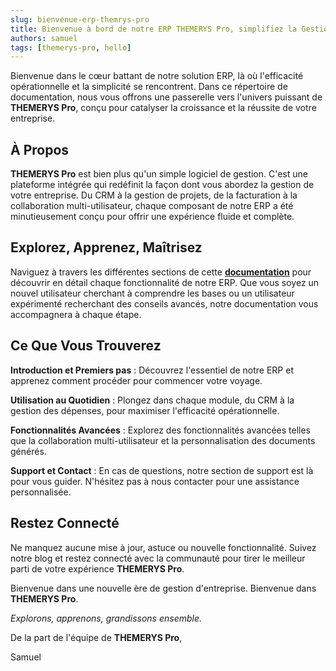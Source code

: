 ```yaml
---
slug: bienvenue-erp-themrys-pro
title: Bienvenue à bord de notre ERP THEMERYS Pro, simplifiez la Gestion pour Votre Entreprise
authors: samuel
tags: [themerys-pro, hello]
---
```


Bienvenue dans le cœur battant de notre solution ERP, là où l'efficacité opérationnelle et la simplicité se rencontrent. Dans ce répertoire de documentation, nous vous offrons une passerelle vers l'univers puissant de **THEMERYS Pro**, conçu pour catalyser la croissance et la réussite de votre entreprise.

<!-- truncate -->

## À Propos

**THEMERYS Pro** est bien plus qu'un simple logiciel de gestion. C'est une plateforme intégrée qui redéfinit la façon dont vous abordez la gestion de votre entreprise. Du CRM à la gestion de projets, de la facturation à la collaboration multi-utilisateur, chaque composant de notre ERP a été minutieusement conçu pour offrir une expérience fluide et complète.

## Explorez, Apprenez, Maîtrisez
Naviguez à travers les différentes sections de cette **[documentation](/docs/intro)** pour découvrir en détail chaque fonctionnalité de notre ERP. Que vous soyez un nouvel utilisateur cherchant à comprendre les bases ou un utilisateur expérimenté recherchant des conseils avancés, notre documentation vous accompagnera à chaque étape.

## Ce Que Vous Trouverez
**Introduction et Premiers pas** : Découvrez l'essentiel de notre ERP et apprenez comment procéder pour commencer votre voyage.

**Utilisation au Quotidien** : Plongez dans chaque module, du CRM à la gestion des dépenses, pour maximiser l'efficacité opérationnelle.

**Fonctionnalités Avancées** : Explorez des fonctionnalités avancées telles que la collaboration multi-utilisateur et la personnalisation des documents générés.

**Support et Contact** : En cas de questions, notre section de support est là pour vous guider. N'hésitez pas à nous contacter pour une assistance personnalisée.

## Restez Connecté
Ne manquez aucune mise à jour, astuce ou nouvelle fonctionnalité. Suivez notre blog et restez connecté avec la communauté pour tirer le meilleur parti de votre expérience **THEMERYS Pro**.

Bienvenue dans une nouvelle ère de gestion d'entreprise. Bienvenue dans **THEMERYS Pro**.

*Explorons, apprenons, grandissons ensemble.*

De la part de l'équipe de **THEMERYS Pro**, 

Samuel
